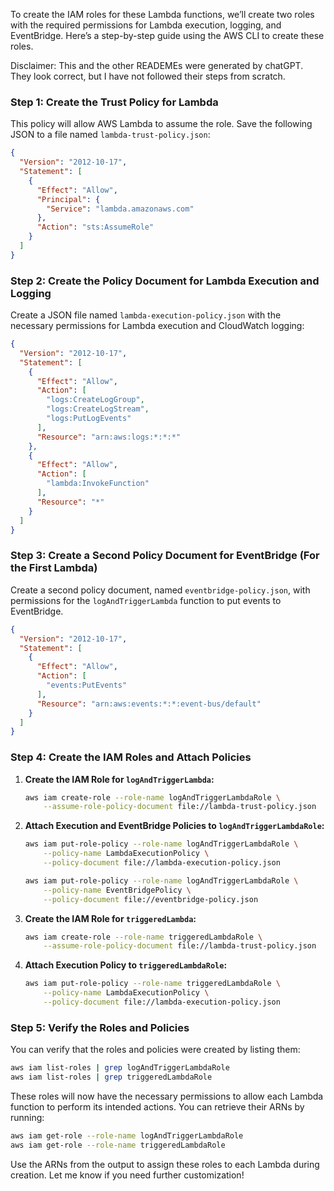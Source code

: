To create the IAM roles for these Lambda functions, we’ll create two roles with the required permissions for Lambda execution, logging, and EventBridge. Here’s a step-by-step guide using the AWS CLI to create these roles.

Disclaimer: This and the other READEMEs were generated by chatGPT.  They look correct, but I have not followed their steps from scratch.

### Step 1: Create the Trust Policy for Lambda

This policy will allow AWS Lambda to assume the role. Save the following JSON to a file named `lambda-trust-policy.json`:

```json
{
  "Version": "2012-10-17",
  "Statement": [
    {
      "Effect": "Allow",
      "Principal": {
        "Service": "lambda.amazonaws.com"
      },
      "Action": "sts:AssumeRole"
    }
  ]
}
```

### Step 2: Create the Policy Document for Lambda Execution and Logging

Create a JSON file named `lambda-execution-policy.json` with the necessary permissions for Lambda execution and CloudWatch logging:

```json
{
  "Version": "2012-10-17",
  "Statement": [
    {
      "Effect": "Allow",
      "Action": [
        "logs:CreateLogGroup",
        "logs:CreateLogStream",
        "logs:PutLogEvents"
      ],
      "Resource": "arn:aws:logs:*:*:*"
    },
    {
      "Effect": "Allow",
      "Action": [
        "lambda:InvokeFunction"
      ],
      "Resource": "*"
    }
  ]
}
```

### Step 3: Create a Second Policy Document for EventBridge (For the First Lambda)

Create a second policy document, named `eventbridge-policy.json`, with permissions for the `logAndTriggerLambda` function to put events to EventBridge.

```json
{
  "Version": "2012-10-17",
  "Statement": [
    {
      "Effect": "Allow",
      "Action": [
        "events:PutEvents"
      ],
      "Resource": "arn:aws:events:*:*:event-bus/default"
    }
  ]
}
```

### Step 4: Create the IAM Roles and Attach Policies

1. **Create the IAM Role for `logAndTriggerLambda`:**

   ```bash
   aws iam create-role --role-name logAndTriggerLambdaRole \
       --assume-role-policy-document file://lambda-trust-policy.json
   ```

2. **Attach Execution and EventBridge Policies to `logAndTriggerLambdaRole`:**

   ```bash
   aws iam put-role-policy --role-name logAndTriggerLambdaRole \
       --policy-name LambdaExecutionPolicy \
       --policy-document file://lambda-execution-policy.json

   aws iam put-role-policy --role-name logAndTriggerLambdaRole \
       --policy-name EventBridgePolicy \
       --policy-document file://eventbridge-policy.json
   ```

3. **Create the IAM Role for `triggeredLambda`:**

   ```bash
   aws iam create-role --role-name triggeredLambdaRole \
       --assume-role-policy-document file://lambda-trust-policy.json
   ```

4. **Attach Execution Policy to `triggeredLambdaRole`:**

   ```bash
   aws iam put-role-policy --role-name triggeredLambdaRole \
       --policy-name LambdaExecutionPolicy \
       --policy-document file://lambda-execution-policy.json
   ```

### Step 5: Verify the Roles and Policies

You can verify that the roles and policies were created by listing them:

```bash
aws iam list-roles | grep logAndTriggerLambdaRole
aws iam list-roles | grep triggeredLambdaRole
```

These roles will now have the necessary permissions to allow each Lambda function to perform its intended actions. You can retrieve their ARNs by running:

```bash
aws iam get-role --role-name logAndTriggerLambdaRole
aws iam get-role --role-name triggeredLambdaRole
```

Use the ARNs from the output to assign these roles to each Lambda during creation. Let me know if you need further customization!